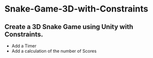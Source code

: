 # Snake-Game-3D-with-Constraints
## Create a 3D Snake Game using Unity with Constraints.
- Add a Timer
- Add a calculation of the number of Scores
